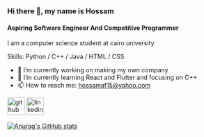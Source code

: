 ### Hi there 👋, my name is Hossam
#### Aspiring Software Engineer And Competitive Programmer
I am a computer science student at cairo university

Skills: Python / C++ / Java / HTML / CSS

- 🔭 I’m currently working on making my own company 
- 🌱 I’m currently learning React and Flutter and focusing on C++ 
- 📫 How to reach me: hossamaf15@yahoo.com 


[<img src='https://cdn.jsdelivr.net/npm/simple-icons@3.0.1/icons/github.svg' alt='github' height='40'>](https://github.com/hossamahmedfouad)  [<img src='https://cdn.jsdelivr.net/npm/simple-icons@3.0.1/icons/linkedin.svg' alt='linkedin' height='40'>](https://www.linkedin.com/in/hossamahmedfouad/)  


[![Anurag's GitHub stats](https://github-readme-stats.vercel.app/api?username=HossamAhmedFouad)](https://github.com/anuraghazra/github-readme-stats)
